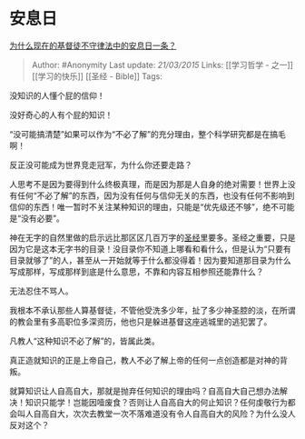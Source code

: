 # 安息日
[为什么现在的基督徒不守律法中的安息日一条？](https://www.zhihu.com/question/28873543/answer/42561481)

> Author: #Anonymity 
Last update: *21/03/2015* 
Links: [[学习哲学 - 之一]] [[学习的快乐]]  [[圣经 - Bible]]
Tags: 

没知识的人懂个屁的信仰！

没好奇心的人有个屁的知识！

“没可能搞清楚”如果可以作为“不必了解”的充分理由，整个科学研究都是在搞毛啊！

反正没可能成为世界竞走冠军，为什么你还要走路？

人思考不是因为要得到什么终极真理，而是因为那是人自身的绝对需要！世界上没有任何“不必了解”的东西，因为没有任何与信仰无关的东西，也没有任何不影响到信仰的东西！唯一暂时不关注某种知识的理由，只能是“优先级还不够”，绝不可能是“没有必要”。

神在无字的自然里做的启示远比那区区几百万字的[圣经](https://www.zhihu.com/search?q=%E5%9C%A3%E7%BB%8F&search_source=Entity&hybrid_search_source=Entity&hybrid_search_extra=%7B%22sourceType%22%3A%22answer%22%2C%22sourceId%22%3A42561481%7D)里要多。圣经之重要，只是因为它是这本无字书的目录！没目录你不知道上哪看和看什么，但是认为“只要有目录就够了”的人，甚至从一开始就等于什么都没得着！因为要知道那目录为什么写成那样，写成那样到底是什么意思，不靠和内容互相参照还能靠什么？

无法忍住不骂人。

我根本不承认那些人算基督徒，不管他受洗多少年，扯了多少神圣腔的淡，在所谓的教会里有多高职位多深资历，他也只是躲进基督这座逃城里的逃犯罢了。

凡教人“这种知识不必了解”的，皆属此类。

真正造就知识的正是上帝自己，教人不必了解上帝的任何一点创造都是对神的背叛。

就算知识让人自高自大，那就是抛弃任何知识的理由吗？自高自大自己想办法解决！知识只能学！岂能因噎废食？否则让人自高自大的何止知识？任何虔敬行为都会叫人自高自大，次次去教堂一次不落难道没有令人自高自大的风险？为什么没人反对这个？